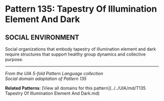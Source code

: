 # Pattern 135: Tapestry Of Illumination Element And Dark

## SOCIAL ENVIRONMENT

Social organizations that embody tapestry of illumination element and dark require structures that support healthy group dynamics and collective purpose.

---

*From the UIA 5-fold Pattern Language collection*  
*Social domain adaptation of Pattern 135*

**Related Patterns**: [View all domains for this pattern](../../UIA/md/T135 Tapestry Of Illumination Element And Dark.md)